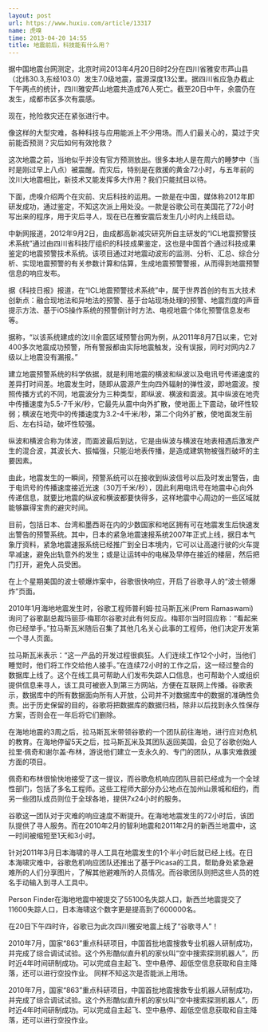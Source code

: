 ```yaml
---
layout: post
url: https://www.huxiu.com/article/13317
name: 虎嗅
time: 2013-04-20 14:55
title: 地震前后，科技能有什么用？
---
```

据中国地震台网测定，北京时间2013年4月20日8时2分在四川省雅安市芦山县（北纬30.3,东经103.0）发生7.0级地震，震源深度13公里。据四川省应急办截止下午两点的统计，四川雅安芦山地震共造成76人死亡。截至20日中午，余震仍在发生，成都市区多次有震感。

现在，抢险救灾还在紧张进行中。

像这样的大型灾难，各种科技与应用能派上不少用场。而人们最关心的，莫过于灾前能否预测？灾后如何有效抢救？

这次地震之前，当地似乎并没有官方预测放出。很多本地人是在周六的睡梦中（当时是刚过早上八点）被震醒。而灾后，特别是在救援的黄金72小时，与五年前的汶川大地震相比，新技术又能发挥多大作用？我们只能拭目以待。

下面，虎嗅介绍两个在灾前、灾后科技的运用。一款是在中国，媒体称2012年即研发成功，通过鉴定，不知这次派上用处没。一款是谷歌公司在美国花了72小时写出来的程序，用于灾后寻人，现在已在雅安震后发生几小时内上线启动。

中新网报道，2012年9月2日，由成都高新减灾研究所自主研发的“ICL地震预警技术系统”通过由四川省科技厅组织的科技成果鉴定，这也是中国首个通过科技成果鉴定的地震预警技术系统。该项目通过对地震动波形的监测、分析、汇总、综合分析、实现地震预警的有关参数计算和估算，生成地震预警警报，从而得到地震预警信息的响应发布。

据《科技日报》报道，在“ICL地震预警技术系统”中，属于世界首创的有五大技术创新点：融合现地法和异地法的预警、基于台站现场处理的预警、地震烈度的声音提示方法、基于iOS操作系统的预警倒计时方法、电视地震个体化预警信息发布等。

据称，“以该系统建成的汶川余震区域预警台网为例，从2011年8月7日以来，它对400多次地震成功预警，所有警报都由实际地震触发，没有误报，同时对网内2.7级以上地震没有漏报。”

建立地震预警系统的科学依据，就是利用地震的横波和纵波以及电讯号传递速度的差异打时间差。地震发生时，随即从震源产生向四外辐射的弹性波，即地震波。按照传播方式的不同，地震波分为三种类型，即纵波、横波和面波。其中纵波在地壳中传播速度为5.5-7千米/秒，它最先从震中向外扩散，使地面上下震动，破坏性较弱；横波在地壳中的传播速度为3.2-4千米/秒，第二个向外扩散，使地面发生前后、左右抖动，破坏性较强。

纵波和横波合称为体波，而面波最后到达，它是由纵波与横波在地表相遇后激发产生的混合波，其波长大、振幅强，只能沿地表传播，是造成建筑物被强烈破坏的主要因素。

由此，地震发生的一瞬间，预警系统可以在接收到纵波信号以后及时发出警告，由于电讯号的传播速度接近光速（30万千米/秒），因此利用电讯号在地震中心向外传递信息，就要比地震的纵波和横波都要快得多，这样地震中心周边的一些区域就能够赢得宝贵的避灾时间。

目前，包括日本、台湾和墨西哥在内的少数国家和地区拥有可在地震发生后快速发出警告的预警系统。其中，日本的紧急地震速报系统2007年正式上线，据日本气象厅资料，紧急地震速报系统已经推广到全日本境内，它可以让高速行驶的火车提早减速，避免出轨意外的发生；或是让运转中的电梯及早停在接近的楼层，然后把门打开，避免人员受困。

在上个星期美国的波士顿爆炸案中，谷歌很快响应，开启了谷歌寻人的“波士顿爆炸”页面。

2010年1月海地地震发生时，谷歌工程师普利姆·拉马斯瓦米(Prem Ramaswami)询问了谷歌副总裁玛丽莎·梅耶尔谷歌对此有何反应。梅耶尔当时回应称：“看起来你已经举手。”拉马斯瓦米随后召集了其他几名关心此事的工程师，他们决定开发第一个寻人页面。

拉马斯瓦米表示：“这一产品的开发过程很疯狂。人们连续工作12个小时，当他们睡觉时，他们将工作交给他人接手。”在连续72小时的工作之后，这一经过整合的数据库上线了。这个在线工具可帮助人们发布失踪人口信息，也可帮助个人或组织提供信息来寻人，该工具可被嵌入到第三方网站，方便在互联网上传播。谷歌表示，数据库中的所有数据面向所有人开放，公司并不对数据库中的数据的准确性负责。出于历史保留的目的，谷歌将把数据库的数据归档，除非以后找到永久性保存方案，否则会在一年后将它们删除。

在海地地震的3周之后，拉马斯瓦米带领谷歌的一个团队前往海地，进行应对危机的教育。在海地停留5天之后，拉马斯瓦米及其团队返回美国，会见了谷歌创始人拉里·佩奇和谢尔盖·布林，游说他们建立一支永久的、专门的团队，从事灾难救援方面的项目。

佩奇和布林很愉快地接受了这一提议，而谷歌危机响应团队目前已经成为一个全球性部门，包括了多名工程师。这些工程师大部分办公地点在加州山景城和纽约，而另一些团队成员则位于全球各地，提供7x24小时的服务。

谷歌这一团队对于灾难的响应速度不断提升。在海地地震发生的72小时后，该团队提供了寻人服务。而在2010年2月的智利地震和2011年2月的新西兰地震中，这一时间被缩短至1天和3小时。

针对2011年3月日本海啸的寻人工具在地震发生的1个半小时后就已经上线。在日本海啸灾难中，谷歌危机响应团队还推出了基于Picasa的工具，帮助身处紧急避难所的人们分享图片，了解其他避难所的人员情况。而谷歌团队则把这些人员的姓名手动输入到寻人工具中。

Person Finder在海地地震中被提交了55100名失踪人口，新西兰地震提交了11600失踪人口，日本海啸这个数字更是提高到了600000名。

在20日下午四时许，谷歌已为此次四川雅安地震上线了“谷歌寻人”！

2010年7月，国家“863”重点科研项目，中国首批地震搜救专业机器人研制成功，并完成了综合调试试验。这个外形酷似直升机的家伙叫“空中搜索探测机器人”，历时近4年时间研制成功。可以完成自主起飞、空中悬停、超低空信息获取和自主降落，还可以进行空投作业。 同样不知这次是否能派上用场。

2010年7月，国家“863”重点科研项目，中国首批地震搜救专业机器人研制成功，并完成了综合调试试验。这个外形酷似直升机的家伙叫“空中搜索探测机器人”，历时近4年时间研制成功。可以完成自主起飞、空中悬停、超低空信息获取和自主降落，还可以进行空投作业。


